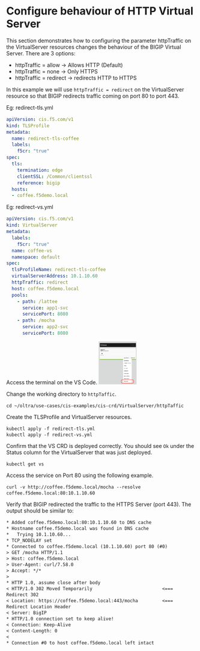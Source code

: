 # Configure behaviour of HTTP Virtual Server

This section demonstrates how to configuring the parameter httpTraffic on the VirtualServer resources changes the behaviour of the BIGIP Virtual Server.
There are 3 options:

 - httpTraffic = allow -> Allows HTTP (Default)
 - httpTraffic = none  -> Only HTTPS
 - httpTraffic = redirect -> redirects HTTP to HTTPS

In this example we will use `httpTraffic = redirect` on the VirtualServer resource so that BIGIP redirects traffic coming on port 80 to port 443.


Eg: redirect-tls.yml
```yml
apiVersion: cis.f5.com/v1
kind: TLSProfile
metadata:
  name: redirect-tls-coffee
  labels:
    f5cr: "true"
spec:
  tls:
    termination: edge
    clientSSL: /Common/clientssl
    reference: bigip
  hosts:
  - coffee.f5demo.local
```

Eg: redirect-vs.yml
```yml
apiVersion: cis.f5.com/v1
kind: VirtualServer
metadata:
  labels:
    f5cr: "true"
  name: coffee-vs
  namespace: default
spec:
  tlsProfileName: redirect-tls-coffee
  virtualServerAddress: 10.1.10.60
  httpTraffic: redirect
  host: coffee.f5demo.local
  pools:
    - path: /lattee
      service: app1-svc
      servicePort: 8080
    - path: /mocha
      service: app2-svc
      servicePort: 8080

```

Access the terminal on the VS Code.
<img src="https://raw.githubusercontent.com/F5EMEA/oltra/main/vscode.png" style="width:20%">

Change the working directory to `httpTaffic`.
```
cd ~/oltra/use-cases/cis-examples/cis-crd/VirtualServer/httpTaffic
```

Create the TLSProfile and VirtualServer resources.
```
kubectl apply -f redirect-tls.yml
kubectl apply -f redirect-vs.yml
```

Confirm that the VS CRD is deployed correctly. You should see `Ok` under the Status column for the VirtualServer that was just deployed.
```
kubectl get vs 
```

Access the service on Port 80 using the following example. 
```
curl -v http://coffee.f5demo.local/mocha --resolve coffee.f5demo.local:80:10.1.10.60
```

Verify that BIGIP redirected the traffic to the HTTPS Server (port 443). The output should be similar to:
```
* Added coffee.f5demo.local:80:10.1.10.60 to DNS cache
* Hostname coffee.f5demo.local was found in DNS cache
*   Trying 10.1.10.60...
* TCP_NODELAY set
* Connected to coffee.f5demo.local (10.1.10.60) port 80 (#0)
> GET /mocha HTTP/1.1
> Host: coffee.f5demo.local
> User-Agent: curl/7.58.0
> Accept: */*
> 
* HTTP 1.0, assume close after body
< HTTP/1.0 302 Moved Temporarily                          <=== Redirect 302
< Location: https://coffee.f5demo.local:443/mocha         <=== Redirect Location Header
< Server: BigIP
* HTTP/1.0 connection set to keep alive!
< Connection: Keep-Alive
< Content-Length: 0
< 
* Connection #0 to host coffee.f5demo.local left intact
```
